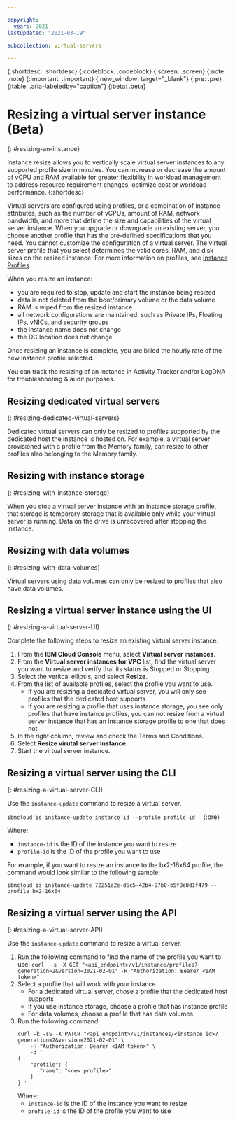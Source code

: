 ```yaml
---

copyright:
  years: 2021
lastupdated: "2021-03-19"

subcollection: virtual-servers

---
```


{:shortdesc: .shortdesc}
{:codeblock: .codeblock}
{:screen: .screen}
{:note: .note}
{:important: .important}
{:new_window: target="_blank"}
{:pre: .pre}
{:table: .aria-labeledby="caption"}
{:beta: .beta}


# Resizing a virtual server instance (Beta)
{: #resizing-an-instance}

Instance resize allows you to vertically scale virtual server instances to any supported profile size in minutes. You can increase or decrease the amount of vCPU and RAM available for greater flexibility in workload management to address resource requirement changes, optimize cost or workload performance. 
{:shortdesc}

Virtual servers are configured using profiles, or a combination of instance attributes, such as the number of vCPUs, amount of RAM, network bandwidth, and more that define the size and capabilities of the virtual server instance. 
When you upgrade or downgrade an existing server, you choose another profile that has the pre-defined specifications that you need. You cannot customize the configuration of a virtual server. The virtual server profile that you select determines the valid cores, RAM, and disk sizes on the resized instance. For more information on profiles, see [Instance Profiles](https://cloud.ibm.com/docs/vpc?topic=vpc-profiles). 

When you resize an instance: 
* you are required to stop, update and start the instance being resized
* data is not deleted from the boot/primary volume or the data volume
* RAM is wiped from the resized instance
* all network configurations are maintained, such as Private IPs, Floating IPs, vNICs, and security groups
* the instance name does not change
* the DC location does not change

Once resizing an instance is complete, you are billed the hourly rate of the new instance profile selected.

You can track the resizing of an instance in Activity Tracker and/or LogDNA for troubleshooting & audit purposes. 

## Resizing dedicated virtual servers
{: #resizing-dedicated-virtual-servers}

Dedicated virtual servers can only be resized to profiles supported by the dedicated host the instance is hosted on. For example, a virtual server provisioned with a profile from the Memory family, can resize to other profiles also belonging to the Memory family. 

## Resizing with instance storage
{: #resizing-with-instance-storage}

When you stop a virtual server instance with an instance storage profile, that storage is temporary storage that is available only while your virtual server is running. Data on the drive is unrecovered after stopping the instance.

## Resizing with data volumes
{: #resizing-with-data-volumes}

Virtual servers using data volumes can only be resized to profiles that also have data volumes. 

## Resizing a virtual server instance using the UI
{: #resizing-a-virtual-server-UI}

Complete the following steps to resize an existing virtual server instance.

1. From the **IBM Cloud Console** menu, select **Virtual server instances**.
2. From the **Virtual server instances for VPC** list, find the virtual server you want to resize and verify that its status is Stopped or Stopping. 
3. Select the veritcal ellipsis, and select **Resize**.
4. From the list of available profiles, select the profile you want to use. 
    * If you are resizing a dedicated virtual server, you will only see profiles that the dedicated host supports
    * If you are resizing a profile that uses instance storage, you see only profiles that have instance profiles, you can not resize from a virtual server instance that has an instance storage profile to one that does not
5. In the right column, review and check the Terms and Conditions. 
6. Select **Resize virutal server instance**. 
7. Start the virtual server instance. 

## Resizing a virtual server using the CLI
{: #resizing-a-virtual-server-CLI}

Use the `instance-update` command to resize a virtual server. 

```ibmcloud is instance-update instance-id --profile profile-id  ```
{:pre}
   
Where: 
* `instance-id` is the ID of the instance you want to resize
* `profile-id` is the ID of the profile you want to use
  
For example, if you want to resize an instance to the bx2-16x64 profile, the command would look similar to the following sample: 

```ibmcloud is instance-update 72251a2e-d6c5-42b4-97b0-b5f8e8d1f479 --profile bx2-16x64```

## Resizing a virtual server using the API
{: #resizing-a-virtual-server-API}

Use the `instance-update` command to resize a virtual server. 



1. Run the following command to find the name of the profile you want to use: 
   ```curl  -s -X GET "<api_endpoint>/v1/instance/profiles?generation=2&version=2021-02-01" -H "Authorization: Bearer <IAM token>" ```
2. Select a profile that will work with your instance. 
    * For a dedicated virtual server, chose a profile that the dedicated host supports
    * If you use instance storage, choose a profile that has instance profile
    * For data volumes, choose a profile that has data volumes
3. Run the following command: 
   ```
   curl -k -sS -X PATCH "<api_endpoint>/v1/instances/<instance id>?generation=2&version=2021-02-01" \
       -H "Authorization: Bearer <IAM token>" \
       -d '
   {
       "profile": {
          "name": "<new profile>"
       }
   } '
   ```
   Where: 
      * `instance-id` is the ID of the instance you want to resize
      * `profile-id` is the ID of the profile you want to use

